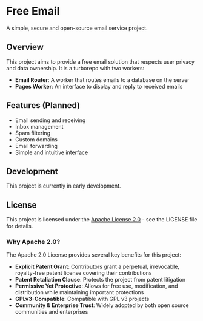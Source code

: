 # Free Email

A simple, secure and open-source email service project.

## Overview

This project aims to provide a free email solution that respects user privacy and data ownership. It is a turborepo with two workers:

- **Email Router**: A worker that routes emails to a database on the server
- **Pages Worker**: An interface to display and reply to received emails

## Features (Planned)

- Email sending and receiving
- Inbox management
- Spam filtering
- Custom domains
- Email forwarding
- Simple and intuitive interface

## Development

This project is currently in early development.

## License

This project is licensed under the [Apache License 2.0](LICENSE) - see the LICENSE file for details.

### Why Apache 2.0?

The Apache 2.0 License provides several key benefits for this project:

- **Explicit Patent Grant**: Contributors grant a perpetual, irrevocable, royalty-free patent license covering their contributions
- **Patent Retaliation Clause**: Protects the project from patent litigation
- **Permissive Yet Protective**: Allows for free use, modification, and distribution while maintaining important protections
- **GPLv3-Compatible**: Compatible with GPL v3 projects
- **Community & Enterprise Trust**: Widely adopted by both open source communities and enterprises
